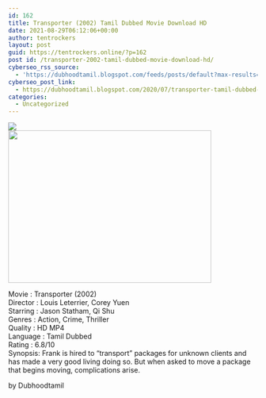```yaml
---
id: 162
title: Transporter (2002) Tamil Dubbed Movie Download HD
date: 2021-08-29T06:12:06+00:00
author: tentrockers
layout: post
guid: https://tentrockers.online/?p=162
post id: /transporter-2002-tamil-dubbed-movie-download-hd/
cyberseo_rss_source:
  - 'https://dubhoodtamil.blogspot.com/feeds/posts/default?max-results=150&start-index=151'
cyberseo_post_link:
  - https://dubhoodtamil.blogspot.com/2020/07/transporter-tamil-dubbed-hd.html
categories:
  - Uncategorized
---
```

<div class="media_block">
  <img src="https://1.bp.blogspot.com/-CdZ2NC8SRcQ/Xxv2OY1gDKI/AAAAAAAABwc/Vza7GeEd1I8hjiXEjy6zXDBQu0UJN5GYACNcBGAsYHQ/s72-w410-h307-c/14060929_f1024.webp" class="media_thumbnail" />
</div>

<div dir="ltr" trbidi="on" readability="15">
  <div class="separator">
    <a href="https://1.bp.blogspot.com/-CdZ2NC8SRcQ/Xxv2OY1gDKI/AAAAAAAABwc/Vza7GeEd1I8hjiXEjy6zXDBQu0UJN5GYACNcBGAsYHQ/s1600/14060929_f1024.webp"><img loading="lazy" border="0" data-original-height="768" data-original-width="1024" height="307" src="https://1.bp.blogspot.com/-CdZ2NC8SRcQ/Xxv2OY1gDKI/AAAAAAAABwc/Vza7GeEd1I8hjiXEjy6zXDBQu0UJN5GYACNcBGAsYHQ/w410-h307/14060929_f1024.webp" width="410" /></a>
  </div>
  
  <p>
    Movie<span> </span>:<span> </span>Transporter (2002)<br />Director<span> </span>:<span> </span>Louis Leterrier, Corey Yuen<br />Starring<span> </span>:<span> </span>Jason Statham, Qi Shu<br />Genres<span> </span>:<span> </span>Action, Crime, Thriller<br />Quality<span> </span>:<span> </span>HD MP4<br />Language<span> </span>:<span> </span>Tamil Dubbed<br />Rating<span> </span>:<span> </span>6.8/10<br />Synopsis: Frank is hired to &#8220;transport&#8221; packages for unknown clients and has made a very good living doing so. But when asked to move a package that begins moving, complications arise.
  </p>
</div>

<span>by Dubhoodtamil</span>